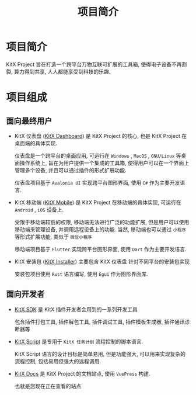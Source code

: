 ﻿---
lang: zh-CN
title: 项目简介
description: 本页简单介绍 KitX 项目
---

# 项目简介

KitX Project 旨在打造一个跨平台万物互联可扩展的工具箱, 使得电子设备不再割裂, 算力得到共享, 人人都能享受到科技的乐趣.

# 项目组成

## 面向最终用户

- KitX 仪表盘 ([KitX Dashboard](https://github.com/Crequency/KitX-Dashboard)) 是 KitX Project 的核心, 也是 KitX Project 在桌面端的具体实现.

  仪表盘是一个跨平台的桌面应用, 可运行在 `Windows` , `MacOS` , `GNU/Linux` 等桌面操作系统上,
  旨在为用户提供一个集成的工具箱, 使得用户可以在一个界面上管理多个设备, 并且可以通过插件的形式扩展功能.

  仪表盘项目基于 `Avalonia UI` 实现跨平台图形界面, 使用 `C#` 作为主要开发语言.

- KitX 移动端 ([KitX Mobile](https://github.com/Crequency/KitX-Mobile)) 是 KitX Project 在移动端的具体实现, 可运行在 `Android` , `iOS` 设备上.

  受限于移动端较低的权限, 移动端无法进行广泛的功能扩展, 但是用户可以使用移动端来管理设备, 并调用远程设备上的功能.
  当然, 移动端也可以通过 `小程序` 等形式扩展功能, 类似于 `微信小程序`

  移动端项目基于 `Flutter` 实现跨平台图形界面, 使用 `Dart` 作为主要开发语言.

- KitX 安装包 ([KitX Installer](https://github.com/Crequency/KitX-Installer)) 主要包含 KitX 仪表盘 针对不同平台的安装包实现

  安装包项目使用 `Rust` 语言编写, 使用 `Egui` 作为图形界面库.

## 面向开发者

- [KitX SDK](https://github.com/Crequency/KitX-SDK) 是 KitX 插件开发者会用到的一系列开发工具

  包含插件打包工具, 插件解包工具, 插件调试工具, 插件模板生成器, 插件通讯诊断器等

- [KitX Script](https://github.com/Crequency/KitX-Script) 是专用于 `KitX 任务计划` 流程控制的脚本语言.

  KitX Script 语言的设计目标是简单易用, 但是功能强大, 可以用来实现复杂的流程控制, 包括易用但强大的远程调用.

- [KitX Docs](https://github.com/Crequency/KitX-Docs) 是 KitX Project 的文档站点, 使用 `VuePress` 构建.

  也就是您现在正在查看的站点


